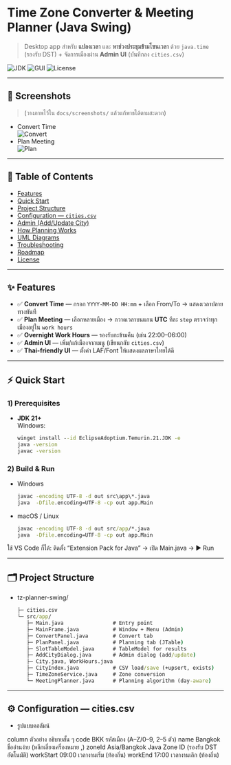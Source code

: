 # Time Zone Converter & Meeting Planner (Java Swing)

> Desktop app สำหรับ **แปลงเวลา** และ **หาช่วงประชุมข้ามโซนเวลา** ด้วย `java.time` (รองรับ DST) + จัดการเมืองผ่าน **Admin UI** (บันทึกลง `cities.csv`)

![JDK](https://img.shields.io/badge/JDK-21%2B-blue)
![GUI](https://img.shields.io/badge/GUI-Swing-informational)
![License](https://img.shields.io/badge/License-MIT-green)

---

## 📸 Screenshots
> (วางภาพไว้ใน `docs/screenshots/` แล้วแก้พาธได้ตามสะดวก)
- Convert Time  
  ![Convert](docs/screenshots/convert.png)
- Plan Meeting  
  ![Plan](docs/screenshots/plan.png)

---

## 🧭 Table of Contents
- [Features](#features)
- [Quick Start](#quick-start)
- [Project Structure](#project-structure)
- [Configuration — `cities.csv`](#configuration--citiescsv)
- [Admin (Add/Update City)](#admin-addupdate-city)
- [How Planning Works](#how-planning-works)
- [UML Diagrams](#uml-diagrams)
- [Troubleshooting](#troubleshooting)
- [Roadmap](#roadmap)
- [License](#license)

---

## ✨ Features
- ✅ **Convert Time** — กรอก `YYYY-MM-DD HH:mm` + เลือก From/To → แสดงเวลาปลายทางทันที  
- ✅ **Plan Meeting** — เลือกหลายเมือง → กวาดเวลาบนแกน **UTC** ทีละ `step` ตรวจว่าทุกเมืองอยู่ใน `work hours`  
- ✅ **Overnight Work Hours** — รองรับกะข้ามคืน (เช่น 22:00–06:00)  
- ✅ **Admin UI** — เพิ่ม/แก้เมืองจากเมนู (เขียนกลับ `cities.csv`)  
- ✅ **Thai-friendly UI** — ตั้งค่า LAF/Font ให้แสดงผลภาษาไทยได้ดี

---

## ⚡ Quick Start

### 1) Prerequisites
- **JDK 21+**  
  Windows:
  ```bat
  winget install --id EclipseAdoptium.Temurin.21.JDK -e
  java -version
  javac -version

### 2) Build & Run

- Windows
  ```bat
  javac -encoding UTF-8 -d out src\app\*.java
  java  -Dfile.encoding=UTF-8 -cp out app.Main


- macOS / Linux
  ```bat
  javac -encoding UTF-8 -d out src/app/*.java
  java  -Dfile.encoding=UTF-8 -cp out app.Main

ใช้ VS Code ก็ได้: ติดตั้ง “Extension Pack for Java” → เปิด Main.java → ▶ Run

---

##  🗂 Project Structure
- tz-planner-swing/
  ```bat
  ├─ cities.csv
  └─ src/app/
     ├─ Main.java                # Entry point
     ├─ MainFrame.java           # Window + Menu (Admin)
     ├─ ConvertPanel.java        # Convert tab
     ├─ PlanPanel.java           # Planning tab (JTable)
     ├─ SlotTableModel.java      # TableModel for results
     ├─ AddCityDialog.java       # Admin dialog (add/update)
     ├─ City.java, WorkHours.java
     ├─ CityIndex.java           # CSV load/save (+upsert, exists)
     ├─ TimeZoneService.java     # Zone conversion
     └─ MeetingPlanner.java      # Planning algorithm (day-aware)

---

## ⚙️ Configuration — cities.csv

- รูปแบบคอลัมน์

column	ตัวอย่าง	อธิบายสั้น ๆ
code	BKK	รหัสเมือง (A–Z/0–9, 2–5 ตัว)
name	Bangkok	ชื่ออ่านง่าย (หลีกเลี่ยงเครื่องหมาย ,)
zoneId	Asia/Bangkok	Java Zone ID (รองรับ DST อัตโนมัติ)
workStart	09:00	เวลางานเริ่ม (ท้องถิ่น)
workEnd	17:00	เวลางานเลิก (ท้องถิ่น)
